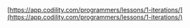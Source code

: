[https://app.codility.com/programmers/lessons/1-iterations/](https://app.codility.com/programmers/lessons/1-iterations/)
